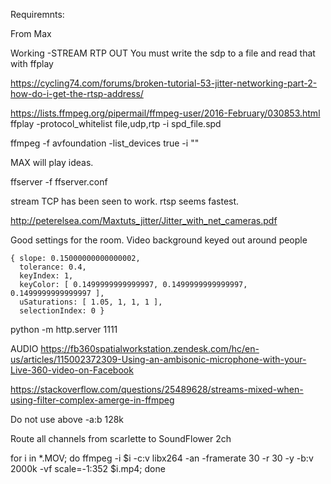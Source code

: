 Requiremnts: 

From Max

Working -STREAM RTP OUT
You must write the sdp to a file and read that with ffplay

https://cycling74.com/forums/broken-tutorial-53-jitter-networking-part-2-how-do-i-get-the-rtsp-address/

https://lists.ffmpeg.org/pipermail/ffmpeg-user/2016-February/030853.html
ffplay  -protocol_whitelist file,udp,rtp -i spd_file.spd

ffmpeg -f avfoundation -list_devices true -i ""


MAX will play ideas.


ffserver -f ffserver.conf

stream TCP has been seen to work. rtsp seems fastest.

http://peterelsea.com/Maxtuts_jitter/Jitter_with_net_cameras.pdf


Good settings for the room.
Video background keyed out around people
```
{ slope: 0.15000000000000002,
  tolerance: 0.4,
  keyIndex: 1,
  keyColor: [ 0.1499999999999997, 0.1499999999999997, 0.1499999999999997 ],
  uSaturations: [ 1.05, 1, 1, 1 ],
  selectionIndex: 0 }
```

python -m http.server 1111

AUDIO
https://fb360spatialworkstation.zendesk.com/hc/en-us/articles/115002372309-Using-an-ambisonic-microphone-with-your-Live-360-video-on-Facebook

https://stackoverflow.com/questions/25489628/streams-mixed-when-using-filter-complex-amerge-in-ffmpeg

Do not use above -a:b 128k

Route all channels from scarlette to SoundFlower 2ch

for i in *.MOV; do ffmpeg -i $i -c:v libx264 -an -framerate 30 -r 30 -y -b:v 2000k -vf scale=-1:352 $i.mp4; done

